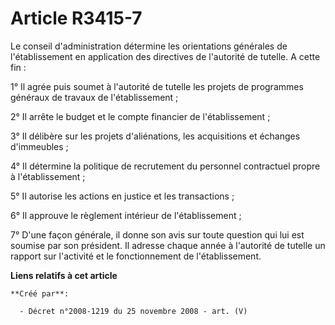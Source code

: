 # Article R3415-7

Le conseil d'administration détermine les orientations générales de l'établissement en application des directives de
l'autorité de tutelle. A cette fin :

1° Il agrée puis soumet à l'autorité de tutelle les projets de programmes généraux de travaux de l'établissement ;

2° Il arrête le budget et le compte financier de l'établissement ;

3° Il délibère sur les projets d'aliénations, les acquisitions et échanges d'immeubles ;

4° Il détermine la politique de recrutement du personnel contractuel propre à l'établissement ;

5° Il autorise les actions en justice et les transactions ;

6° Il approuve le règlement intérieur de l'établissement ;

7° D'une façon générale, il donne son avis sur toute question qui lui est soumise par son président. Il adresse chaque année
à l'autorité de tutelle un rapport sur l'activité et le fonctionnement de l'établissement.

**Liens relatifs à cet article**

	**Créé par**:

	  - Décret n°2008-1219 du 25 novembre 2008 - art. (V)
